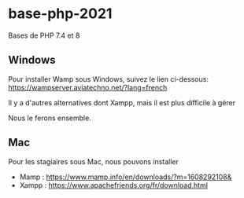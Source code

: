 # base-php-2021
Bases de PHP 7.4 et 8

## Windows
Pour installer Wamp sous Windows, suivez le lien ci-dessous:
https://wampserver.aviatechno.net/?lang=french

Il y a d'autres alternatives dont Xampp, mais il est plus difficile à gérer

Nous le ferons ensemble.

## Mac
Pour les stagiaires sous Mac, nous pouvons installer
- Mamp : https://www.mamp.info/en/downloads/?m=1608292108&
- Xampp : https://www.apachefriends.org/fr/download.html

